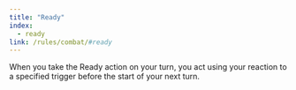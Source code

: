 ```yaml
---
title: "Ready"
index:
  - ready
link: /rules/combat/#ready
---
```

When you take the Ready action on your turn, you act using your reaction to a specified trigger before the start of your next turn.
